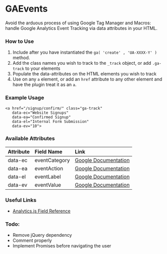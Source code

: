 # GAEvents

Avoid the arduous process of using Google Tag Manager and Macros: handle Google Analytics Event Tracking via data attributes in your HTML.

### How to Use
1. Include after you have instantiated the `ga( 'create' , 'UA-XXXX-Y' )` method.
2. Add the class names you wish to track to the `_track` object, or add `.ga-track` to your elements
3. Populate the data-attributes on the HTML elements you wish to track
4. Use on any `a` element, or add an `href` attribute to any other element and have the plugin treat it as an `a`.

### Example Usage
```
<a href="/signup/confirm/" class="ga-track"
   data-ec="Website Signups" 
   data-ea="Confirmed Signup" 
   data-el="Internal Form Submission" 
   data-ev="10">
```

### Available Attributes
| Attribute | Field Name | Link   |
| :------- | :---- | :--- |
| data-ec | eventCategory |  [Google Documentation](https://developers.google.com/analytics/devguides/collection/analyticsjs/field-reference#eventCategory)    |
| data-ea    | eventAction   |  [Google Documentation](https://developers.google.com/analytics/devguides/collection/analyticsjs/field-reference#eventAction)   |
| data-el     | eventLabel    |  [Google Documentation](https://developers.google.com/analytics/devguides/collection/analyticsjs/field-reference#eventLabel)  |
| data-ev     | eventValue    |  [Google Documentation](https://developers.google.com/analytics/devguides/collection/analyticsjs/field-reference#eventValue)  |

### Useful Links
- [Analytics.js Field Reference](https://developers.google.com/analytics/devguides/collection/analyticsjs/field-reference)

### Todo:
- Remove jQuery dependency
- Comment properly
- Implement Promises before navigating the user
